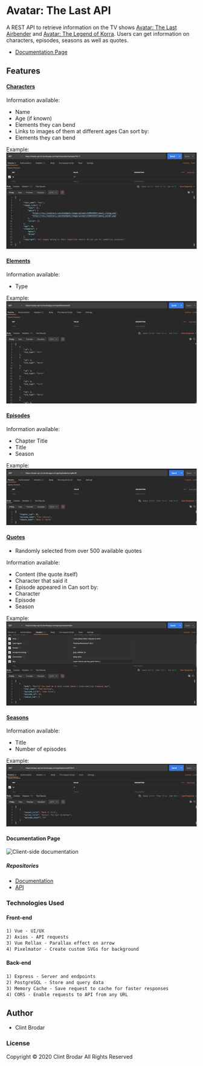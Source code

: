 # Avatar: The Last API
A REST API to retrieve information on the TV shows [Avatar: The Last Airbender](https://en.wikipedia.org/wiki/Avatar:_The_Last_Airbender) and [Avatar: The Legend of Korra](https://en.wikipedia.org/wiki/The_Legend_of_Korra).  Users can get information on characters, episodes, seasons as well as quotes.

* [Documentation Page](https://avatar-the-last-api.herokuapp.com/)

## Features

#### <ins>Characters</ins>
Information available:
* Name
* Age (if known)
* Elements they can bend
* Links to images of them at different ages
Can sort by:
* Elements they can bend

Example:
![Character request](https://github.com/CB721/avatar-client/blob/master/src/assets/images/character-example.png?raw=true)

#### <ins>Elements</ins>
Information available:
* Type

Example:
![Element request](https://github.com/CB721/avatar-client/blob/master/src/assets/images/element-example.png?raw=true)

#### <ins>Episodes</ins>
Information available:
* Chapter Title
* Title
* Season

Example:
![Episode request](https://github.com/CB721/avatar-client/blob/master/src/assets/images/episode-example.png?raw=true)

#### <ins>Quotes</ins>
* Randomly selected from over 500 available quotes

Information available:
* Content (the quote itself)
* Character that said it
* Episode appeared in
Can sort by:
* Character
* Episode
* Season

Example:
![Quote request](https://github.com/CB721/avatar-client/blob/master/src/assets/images/quote-example.png?raw=true)

#### <ins>Seasons</ins>
Information available:
* Title
* Number of episodes

Example:
![Season request](https://github.com/CB721/avatar-client/blob/master/src/assets/images/season-example.png?raw=true)

#### Documentation Page
![Client-side documentation](https://github.com/CB721/avatar-client/blob/master/src/assets/images/v1-screenshot.png?raw=true)

##### Repositories
* [Documentation](https://github.com/CB721/avatar-client)
* [API](https://github.com/CB721/avatar-api)

### Technologies Used
#### Front-end
    1) Vue - UI/UX
    2) Axios - API requests
    3) Vue Rellax - Parallax effect on arrow
    4) Pixelmator - Create custom SVGs for background
#### Back-end
    1) Express - Server and endpoints
    2) PostgreSQL - Store and query data
    3) Memory Cache - Save request to cache for faster responses
    4) CORS - Enable requests to API from any URL

## Author
* Clint Brodar

### License
Copyright © 2020 Clint Brodar All Rights Reserved